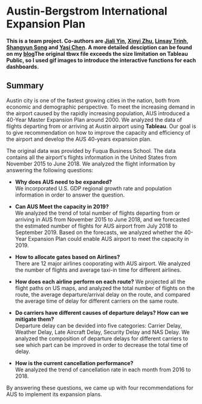# Austin-Bergstrom International Expansion Plan

**This is a team project. Co-authors are [Jiali Yin](https://www.linkedin.com/in/jiali-yin/), [Xinyi Zhu](https://www.linkedin.com/in/xinyi-zhu/), [Linsay Trinh](https://www.linkedin.com/in/lindsay-trinh/), [Shangyun Song](https://www.linkedin.com/in/shangyun-song/) and [Yasi Chen](https://www.linkedin.com/in/yasi-chen-214a8418a/). A more detailed desciption can be found on my [blog](https://alyyhu.github.io/2019/12/09/AirportVisualization/)The original tbwx file exceeds the size limitation on Tableau Public, so I used gif images to introduce the interactive functions for each dashboards.** 

## Summary
Austin city is one of the fastest growing cities in the nation, both from economic and demographic perspective. To meet the increasing demand in the airport caused by the rapidly increasing population, AUS introduced a 40-Year Master Expansion Plan around 2000. We analyzed the data of flights departing from or arriving at Austin airport using **Tableau**. Our goal is to give recommendation on how to improve the capacity and efficiency of the airport and develop the AUS 40-years expansion plan. 

The original data was provided by Fuqua Business School. The data contains all the airport's flights information in the United States from November 2015 to June 2018. We analyzed the flight information by answering the following questions:

* **Why does AUS need to be expanded?**  
  We incorporated U.S. GDP regional growth rate and population information in order to answer the question. 
* **Can AUS Meet the capacity in 2019?**  
  We analyzed the trend of total number of flights departing from or arriving in AUS from November 2015 to June 2018, and we forecasted the estimated number of flights for AUS airport from July 2018 to September 2019. Based on the forecasts, we analyzed whether the 40-Year Expansion Plan could enable AUS airport to meet the capacity in 2019.
  
* **How to allocate gates based on Airlines?**  
  There are 12 major airlines cooporating with AUS airport. We analyzed the number of flights and average taxi-in time for different airlines.
  
* **How does each airline perform on each route?**
  We projected all the flight paths on US maps, and analyzed the total number of flights on the route, the average departure/arrival delay on the route, and compared the average time of delay for different carriers on the same route.
  
* **Do carriers have different causes of departure delays? How can we mitigate them?**  
  Departure delay can be devided into five categories: Carrier Delay, Weather Delay, Late Aircraft Delay, Security Delay and NAS Delay. We analyzed the composition of departure delays for different carriers to see which part can be improved in order to decrease the total time of delay.

* **How is the current cancellation performance?**  
  We analyzed the trend of cancellation rate in each month from 2016 to 2018.

By answering these questions, we came up with four recommendations for AUS to implement its expansion plans.
